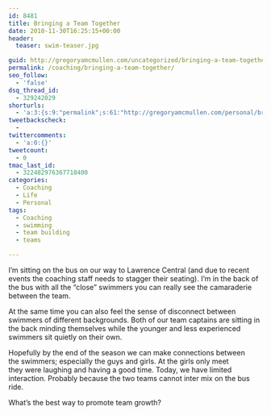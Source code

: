 ```yaml
---
id: 8481
title: Bringing a Team Together
date: 2010-11-30T16:25:15+00:00
header:
  teaser: swim-teaser.jpg

guid: http://gregoryamcmullen.com/uncategorized/bringing-a-team-together
permalink: /coaching/bringing-a-team-together/
seo_follow:
  - 'false'
dsq_thread_id:
  - 329242029
shorturls:
  - 'a:3:{s:9:"permalink";s:61:"http://gregoryamcmullen.com/personal/bringing-a-team-together";s:7:"tinyurl";s:26:"http://tinyurl.com/3unv3t2";s:4:"isgd";s:19:"http://is.gd/GJsHdh";}'
tweetbackscheck:
  -
twittercomments:
  - 'a:0:{}'
tweetcount:
  - 0
tmac_last_id:
  - 322482976367718400
categories:
  - Coaching
  - Life
  - Personal
tags:
  - Coaching
  - swimming
  - team building
  - teams

---
```

I&#8217;m sitting on the bus on our way to Lawrence Central (and due to recent events the coaching staff needs to stagger their seating). I&#8217;m in the back of the bus with all the &#8220;close&#8221; swimmers you can really see the camaraderie between the team.

At the same time you can also feel the sense of disconnect between swimmers of different backgrounds. Both of our team captains are sitting in the back minding themselves while the younger and less experienced swimmers sit quietly on their own.

Hopefully by the end of the season we can make connections between the swimmers; especially the guys and girls. At the girls only meet they were laughing and having a good time. Today, we have limited interaction. Probably because the two teams cannot inter mix on the bus ride.

What&#8217;s the best way to promote team growth?
